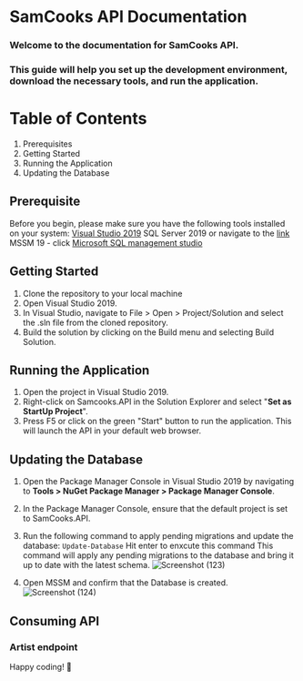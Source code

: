 # SamCooks API Documentation

### Welcome to the documentation for SamCooks API.
### This guide will help you set up the development environment, download the necessary tools, and run the application.

# Table of Contents
1. Prerequisites
2. Getting Started
3. Running the Application
4. Updating the Database

## Prerequisite
Before you begin, please make sure you have the following tools installed on your system:
[Visual Studio 2019](https://visualstudio.microsoft.com/vs/older-downloads/)
SQL Server 2019 or navigate to the [link](https://www.microsoft.com/en-gb/sql-server/sql-server-downloads)
MSSM 19 - click [Microsoft SQL management studio](https://learn.microsoft.com/en-us/sql/ssms/download-sql-server-management-studio-ssms?view=sql-server-ver16)

## Getting Started
1. Clone the repository to your local machine
2. Open Visual Studio 2019.
3. In Visual Studio, navigate to File > Open > Project/Solution and select the .sln file from the cloned repository.
4. Build the solution by clicking on the Build menu and selecting Build Solution.

## Running the Application
1. Open the project in Visual Studio 2019.
2. Right-click on Samcooks.API in the Solution Explorer and select "**Set as StartUp Project**".
3. Press F5 or click on the green "Start" button to run the application. This will launch the API in your default web browser.

## Updating the Database
1. Open the Package Manager Console in Visual Studio 2019 by navigating to **Tools > NuGet Package Manager > Package Manager Console**.
2. In the Package Manager Console, ensure that the default project is set to SamCooks.API.
3. Run the following command to apply pending migrations and update the database:
   `Update-Database`
   Hit enter to enxcute this command
   This command will apply any pending migrations to the database and bring it up to date with the latest schema.
![Screenshot (123)](https://github.com/Aresprojex/SamCooks.API/assets/130857532/1653ecca-edfe-4491-85a8-aebe2f350767)

4. Open MSSM and confirm that the Database is created.
   ![Screenshot (124)](https://github.com/Aresprojex/SamCooks.API/assets/130857532/1a008686-b718-48c0-bd69-45101a88db1f)

## Consuming API

### Artist endpoint
Happy coding! 🚀



